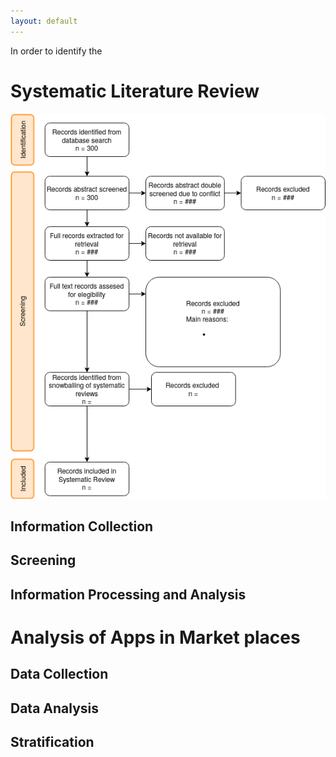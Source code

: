 ```yaml
---
layout: default
---
```


In order to identify the 

# Systematic Literature Review

![Diagrama Seleccion Datos](./assets/imgs/DiagramaProcesamientoPapersMHealth.drawio.png)

## Information Collection

## Screening

## Information Processing and Analysis

# Analysis of Apps in Market places

## Data Collection

## Data Analysis

## Stratification